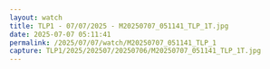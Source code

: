 ```yaml
---
layout: watch
title: TLP1 - 07/07/2025 - M20250707_051141_TLP_1T.jpg
date: 2025-07-07 05:11:41
permalink: /2025/07/07/watch/M20250707_051141_TLP_1
capture: TLP1/2025/202507/20250706/M20250707_051141_TLP_1T.jpg
---
```

